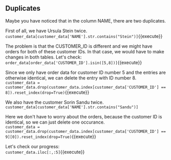 ## Duplicates

Maybe you have noticed that in the column NAME, there are two duplicates.<br>

First of all, we have Ursula Stein twice.<br>
`customer_data[customer_data['NAME'].str.contains("Stein")]`{{execute}}

The problem is that the CUSTOMER_ID is different and we might have orders for both of these customer IDs. In that case, we would have to make changes in both tables. Let's check:<br>
`order_data[order_data['CUSTOMER_ID'].isin([5,8])]`{{execute}}

Since we only have order data for customer ID number 5 and the entries are otherwise identical, we can delete the entry with ID number 8.<br>
`customer_data = customer_data.drop(customer_data.index[customer_data['CUSTOMER_ID'] == 8]).reset_index(drop=True)`{{execute}}

We also have the customer Sorin Sandu twice.<br>
`customer_data[customer_data['NAME'].str.contains("Sandu")]`

Here we don't have to worry about the orders, because the customer ID is identical, so we can just delete one occurance.<br>
`customer_data = customer_data.drop(customer_data.index[customer_data['CUSTOMER_ID'] == 9][0]).reset_index(drop=True)`{{execute}}

Let's check our progress:<br>
`customer_data.iloc[:,:5]`{{execute}}